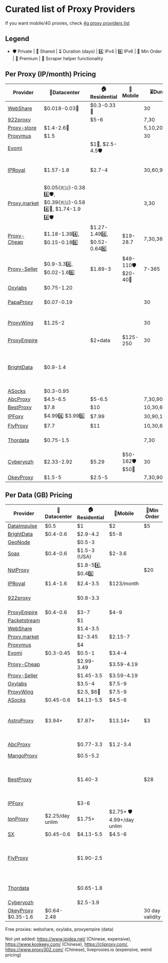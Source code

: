 # Curated list of Proxy Providers

If you want mobile/4G proxies, check [4g proxy providers list](https://github.com/TheGP/4g-proxies-providers)

<!--
🏢 - datacenter
🏠 - residential
📱 - mobile / 4g
🛒 - min order
🛡️ - private, 👥 - shared
⏳ - for how many days can you buy
4️⃣- IPv4, 6️⃣ - IPv6
-->

## Legend
- 🛡️ Private | 👥 Shared | ⏳ Duration (days) | 4️⃣ IPv4 | 6️⃣ IPv6 | 🛒 Min Order | 👑 Premium | 🤖 Scraper helper functionality

## Per Proxy (IP/month) Pricing

| Provider | 🏢Datacenter | 🏠Residential | 📱Mobile | ⏳Duration | 🛒Min Order | Notes |
|----------|---------------|----------------|-----------|----------|-----------|-------|
| [WebShare](https://www.webshare.io/?referral_code=r5ah58acc1n1) | $0.018-0.03👥 | $0.3-0.33👥 | | 30 | 20-100 | |
| [922proxy](https://www.922proxy.com/index.html?inviter_code=eac554c7) | | $5-6 | | 7,30 | 1 | |
| [Proxy-store](https://proxy-store.com) | $1.4-2.6👥 | | | 5,10,20,30 | 1 | |
| [Proxymus](https://proxymus.net/) | $1.5 | | | 30 | 1 | |
| [Evomi](https://evomi.com) | |  $1👥, $2.5-4.5🛡️ | | | | |
| [IPRoyal](https://iproyal.com/?r=381340) | $1.57-1.8 | $2.7-4 | | 30,60,90 | 1 | Real prices inside interface |
| [Proxy.market](https://dashboard.proxy.market/?ref=E000134149) | $0.05(🇷🇺)-0.38 6️⃣🛡️, $0.39(🇷🇺)-0.58 4️⃣👥, $1.74-1.9 4️⃣🛡️ | | | 3,30 | | |
| [Proxy-Cheap](https://www.proxy-cheap.com) | $1.18-1.394️⃣, $0.15-0.186️⃣ | $1.27-1.494️⃣, $0.52-0.646️⃣ | $19-28.7 | 7,30,365 | 1 | |
| [Proxy-Seller](https://proxy-seller.com/) | $0.9-3.34️⃣, $0.02-1.66️⃣ | $1.89-3 | $49-110🛡️ $20-40👥 | 7-365 | 1 | |
| [Oxylabs](https://oxylabs.io/) | $0.75-1.20 |  |  | | 30 | 10 |
| [PapaProxy](https://papaproxy.net/) | $0.07-0.19 |  |  | 30 | 1-500 | UPD $0.45-1.57 |
| [ProxyWing](https://proxywing.com/) | $1.25-2 |  |  | 30 | 1 | ISP $1.9-2.5 |
| [ProxyEmpire](https://proxyempire.io/?ref=ntayyzn) | | $2+data | $125-250 | 30 | 1 | |
| [BrightData](https://get.brightdata.com/jdpda3d3pu8n) | $0.9-1.4 | | | | 10 | ISP $1.3-1.8, 50%off up to $500 |
| [ASocks](https://asocks.com/) | $0.3-0.95 |  |  |  | 30 | 100 |
| [AbcProxy](https://www.abcproxy.com/) | $4.5-6.5 | $5-6.5 | | 7,30,90,365 | 1 |  |
| [BestProxy](https://bestproxy.com/register/?invitation_code=C4QJK9) | $7.8 | $10 |  | 10,30,60 | 1  |  |
| [IPFoxy](https://ipfoxy.com/) | $4.994️⃣ $3.996️⃣ | $7.99 |  | 30,90,180,365 | 1  |  |
| [FlyProxy](https://www.flyproxy.com/) | $7.7 | $11 | | 10,30,60 | 1 |  |
| [Thordata](https://www.thordata.com/) | $0.75-1.5 | | | 7,30 | 1 | ISP $0.75-1.5 |
| [Cyberyozh](https://app.cyberyozh.com/?pid=62367664b06c4b0aac06b18b00767bf2&utm_source=github&utm_medium=4g-providers) | $2.33-2.92 | $5.29 | $50-162🛡️ $50👥  | 30 | 1 | |
| [OkeyProxy](https://www.okeyproxy.com?ref=el7yr8) | $1.5-5 | $2.5-5 | | 7,30,90 | 1 | |


<!--
| []() | $ | $ | $ |  |  |  |
-->

## Per Data (GB) Pricing

| Provider | 🏢Datacenter | 🏠Residential | 📱Mobile | 🛒Min Order | Notes |
|----------|---------------|----------------|-----------|-----------|-------|
| [DataImpulse](https://dataimpulse.com/?aff=10601) | $0.5 | $1 | $2 | $5 | |
| [BrightData](https://get.brightdata.com/jdpda3d3pu8n) | $0.4-0.6 | $2.9-4.2 | $5-8 | | 🤖 |
| [GeoNode](https://geonode.com/plans/mobile-proxies) | | $0.5-3 | | | |
| [Soax](https://soax.com?afmc=9e) | $0.4-0.6 | $1.5-3 (USA) | $2-3.6 | | |
| [NstProxy](https://app.nstproxy.com/register?i=fSdi3e) | | $1.8-54️⃣, $0.46️⃣ | | $20 | |
| [IPRoyal](https://iproyal.com/?r=381340) | $1.4-1.6 | $2.4-3.5 | $123/month | | |
| [922proxy](https://www.922proxy.com/index.html?inviter_code=eac554c7) | | $0.8-3.3 | | | Up to 120 min sessions |
| [ProxyEmpire](https://proxyempire.io/?ref=ntayyzn) | $0.4-0.6 | $3-7 | $4-9 | | |
| [Packetstream](https://packetstream.io/?psr=5zjq) | | $1 | | | |
| [WebShare](https://www.webshare.io/?referral_code=r5ah58acc1n1) | | $1.4-3.5 | | | |
| [Proxy.market](https://dashboard.proxy.market/?ref=E000134149) | | $2-3.45 | $2.15-7 | | |
| [Proxymus](https://proxymus.net/) | | $4 | | | |
| [Evomi](https://evomi.com) | $0.3-0.45 | $0.5-1 | $3.4-4 | | |
| [Proxy-Cheap](https://www.proxy-cheap.com) | | $2.99-3.49 | $3.59-4.19 | | |
| [Proxy-Seller](https://proxy-seller.com/) | | $1.45-3.5 | $3.59-4.19 | | |
| [Oxylabs](https://oxylabs.io/) | | $3.5-4 | $7.5-9 | | 🤖 |
| [ProxyWing](https://proxywing.com/) | | $2.5, $6👑 | $7.5-9 | | |
| [ASocks](https://asocks.com/) | $0.45-0.6 | $4.13-5.5 | $4.5-6 | | |
| [AstroProxy](https://astroproxy.com/r/9e528402c1c95277f2a1c6f97c79f4ab) | $3.94+ | $7.87+ | $13.14+ | $3 | 30 day port duration, from 100Mb/port, KYC |
| [AbcProxy](https://www.abcproxy.com/) | | $0.77-3.3 | $1.2-3.4 | | Unlim res $66/day |
| [MangoProxy](https://mangoproxy.com/) | | $0.5-5.2 | | | 🤖 |
| [BestProxy](https://bestproxy.com/register/?invitation_code=C4QJK9) |  | $1.40-3 |  | $28 | 🤖, expiring in 30-180 days, long lasting ISP, unlim res $68.33/day |
| [IPFoxy](https://ipfoxy.com/) | | $3-6 | | | |
| [IpnProxy](https://ipnproxy.com/) | $2.25/day unlim | $1.75+ | $2.75+ 🛡️4.99+/day unlim | | +VPN, Google Map scraper |
| [SX](https://sx.org/) | $0.45-0.6 | $4.13-5.5 | $4.5-6 | | |
| [FlyProxy](https://www.flyproxy.com/) | | $1.90-2.5 | | | res unlim 72.58-270/day, long lasting ISP $1.4-2.75 |
| [Thordata](https://www.thordata.com/) | | $0.65-1.8 | |  | 🤖, res unlim $69-280.00/day |
| [Cyberyozh](https://app.cyberyozh.com/?pid=62367664b06c4b0aac06b18b00767bf2&utm_source=github&utm_medium=4g-providers)  | | $2.5-3.9 | | | |
| [OkeyProxy](https://www.okeyproxy.com?ref=el7yr8) $0.35-1.6 | $0.64-2.48 | | | 30 day validity |

<!--
| []() | $ | $ | $ | | |
-->

Free proxies: webshare, oxylabs, proxyempire (data)

Not yet added: https://www.ipidea.net/ (Chinese, expensive), https://www.kookeey.com/ (Chinese), https://cliproxy.com/, https://www.proxy302.com/ (Chinese), liveproxies.io (expensive, weird pricing)


<!--

## Per proxy (IP)
* [WebShare](https://www.webshare.io/?referral_code=r5ah58acc1n1) 🏢👥 $0.03-0.018 🏠👥 $0.3-0.33 ⏳30 🛒20-100
* [922proxy](https://www.922proxy.com/index.html?inviter_code=eac554c7) 🏠 $5-6 ⏳7,30 🛒1
* [Proxy-store](https://proxy-store.com) 🏢 $1.4-2.6 👥 $1.4 ⏳5,10,20,30 🛒1
* [Proxymus](https://proxymus.net/) 🏢 $1.5 ⏳30 🛒1
* [Evomi](https://evomi.com) 🏠👥 $1 🛡️ $2.5-4.5
* [IPRoyal](https://iproyal.com/?r=381340) 🏢 $1.57-1.8 🏠 $2.7-4 ⏳30,60,90 (real prices inside interface) 🛒1
* [Proxy.market](https://dashboard.proxy.market/?ref=E000134149) 🏢 v6🛡️ $0.05(🇷🇺)-0.38 v4👥 $0.39(🇷🇺)-0.58 v4🛡️ $1.74-1.9 ⏳3,30
* [Proxy-Cheap](https://www.proxy-cheap.com) 🏢 v4 $1.18-1.39 v6 $0.15-0.18 🏠 v4 $1.27-1.49 v6 $0.52-0.64 📱 $19-28.7
  

🏢 $/G 🏠 $/G 📱 $/G 


## Per data (Gb)
* [DataImpulse]() 🏢 $0.5 🏠 $1 📱 $2 🛒 $5
* [BrightData](https://get.brightdata.com/jdpda3d3pu8n) 🏢 $0.4-0.6 🏠 $4.2-2.9 📱 $5-8
* [GeoNode](https://geonode.com/plans/mobile-proxies) 🏠 0.5-3
* [Soax](https://soax.com?afmc=9e) 🏢 $0.4-0.6 🏠 $1.5-3 (USA) 📱 $2-3.6
* [NstProxy](https://app.nstproxy.com/register?i=fSdi3e) 🏠 v4 $1.8-5 v6 $0.4 🛒 $20
* [IPRoyal](https://iproyal.com/?r=381340) 🏢 $1.4-1.6 🏠 $2.4-3.5 📱 $123/month
* [922proxy](https://www.922proxy.com/index.html?inviter_code=eac554c7) 🏠 $0.8-3.3 (up to 120 min)
* [ProxyEmpire](https://proxyempire.io/?ref=ntayyzn) 🏢 $0.4-0.6 🏠 $3-7 📱 $4-9
* [Packetstream](https://packetstream.io/?psr=5zjq) 🏠 $1
* [WebShare](https://www.webshare.io/?referral_code=r5ah58acc1n1) 🏠 $1.4-3.5
* [Proxy.market](https://dashboard.proxy.market/?ref=E000134149) 🏠 $2-3.45 📱 $2.15-7
* [Proxymus](https://proxymus.net/) 🏠 $4
* [Evomi](https://evomi.com) 🏢 $0.3-0.45 🏠 $0.5-1 📱 $3.4-4
* [Proxy-Cheap](https://www.proxy-cheap.com) 🏠 $2.99-3.49 📱 $3.59-4.19

-->

  
